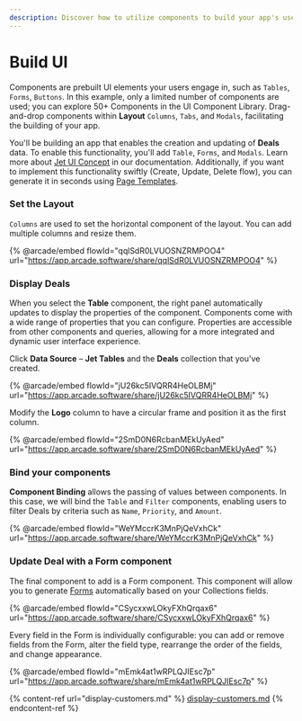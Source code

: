 ```yaml
---
description: Discover how to utilize components to build your app's user interface
---
```


# Build UI

Components are prebuilt UI elements your users engage in, such as `Tables`, `Forms`, `Buttons`. In this example, only a limited number of components are used; you can explore 50+ Components in the UI Component Library. Drag-and-drop components within **Layout** `Columns`, `Tabs`, and `Modals`, facilitating the building of your app.

You'll be building an app that enables the creation and updating of **Deals** data. To enable this functionality, you'll add `Table`, `Forms`, and `Modals`. Learn more about [Jet UI Concept](../../user-guide/jet-ui/) in our documentation. Additionally, if you want to implement this functionality swiftly (Create, Update, Delete flow), you can generate it in seconds using [Page Templates](../ui-in-seconds.md).

### Set the Layout

`Columns` are used to set the horizontal component of the layout. You can add multiple columns and resize them.&#x20;

{% @arcade/embed flowId="qqlSdR0LVUOSNZRMPOO4" url="https://app.arcade.software/share/qqlSdR0LVUOSNZRMPOO4" %}

### Display Deals

When you select the **Table** component, the right panel automatically updates to display the properties of the component. Components come with a wide range of properties that you can configure. Properties are accessible from other components and queries, allowing for a more integrated and dynamic user interface experience.&#x20;

Click **Data Source** – **Jet Tables** and the **Deals** collection that you've created.

{% @arcade/embed flowId="jU26kc5IVQRR4HeOLBMj" url="https://app.arcade.software/share/jU26kc5IVQRR4HeOLBMj" %}

Modify the **Logo** column to have a circular frame and position it as the first column.

{% @arcade/embed flowId="2SmD0N6RcbanMEkUyAed" url="https://app.arcade.software/share/2SmD0N6RcbanMEkUyAed" %}

### Bind your components

**Component Binding** allows the passing of values between components. In this case, we will bind the `Table` and `Filter` components, enabling users to filter Deals by criteria such as `Name`, `Priority`, and `Amount`.

{% @arcade/embed flowId="WeYMccrK3MnPjQeVxhCk" url="https://app.arcade.software/share/WeYMccrK3MnPjQeVxhCk" %}

### Update Deal with a Form component <a href="#3-add-user-management-options-with-a-split-button-component" id="3-add-user-management-options-with-a-split-button-component"></a>

The final component to add is a Form component. This component will allow you to generate [Forms](../../user-guide/design-and-structure/components/form/) automatically based on your Collections fields.

{% @arcade/embed flowId="CSycxxwLOkyFXhQrqax6" url="https://app.arcade.software/share/CSycxxwLOkyFXhQrqax6" %}

Every field in the Form is individually configurable: you can add or remove fields from the Form, alter the field type, rearrange the order of the fields, and change appearance.

{% @arcade/embed flowId="mEmk4at1wRPLQJIEsc7p" url="https://app.arcade.software/share/mEmk4at1wRPLQJIEsc7p" %}

{% content-ref url="display-customers.md" %}
[display-customers.md](display-customers.md)
{% endcontent-ref %}

